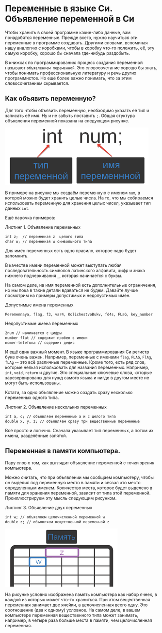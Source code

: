 # Переменные в языке Си. Объявление переменной в Си

Чтобы хранить в своей программе какие-либо данные, вам понадобятся переменные. Прежде всего, нужно научиться эти переменные в программе создавать. Другими словами, вспоминая нашу аналогию с коробками, чтобы в коробку что-то положить, её, эту самую коробку, хорошо бы сначала где-нибудь раздобыть.

В книжках по программированию процесс создания переменной называют `объявлением переменной`. Это словосочетание хорошо бы знать, чтобы понимать профессиональную литературу и речь других программистов. Но ещё более важно понимать, что за этим словосочетанием скрывается.

## Как объявить переменную?
Для того чтобы объявить переменную, необходимо указать её тип и записать её имя. Ну и не забыть поставить `;`. Общая стуктура объявления переменной показана на следующем рисунке.

![Общий синтаксис объявления переменной](./sintaksis_obyavlenie_peremennoy.png)

В примере на рисунке мы создаём переменную с именем `num`, в которой можно будет хранить целые числа. На то, что мы собираемся использовать переменную для хранения целых чисел, указывает тип данных `int`.

Ещё парочка примеров:

Листинг 1. Объявление переменных
```
int z;  // переменная z  целого типа
char w; // переменная w символьного типа
```

Для имён переменных есть одно правило, которое надо будет запомнить.

В качестве имени переменной может выступать любая последовательность символов латинского алфавита, цифр и знака нижнего подчеркивания `_`, которая начинается с буквы.

На самом деле, на имя переменной есть дополнительные ограничения, но мы пока в такие детали вдаваться не будем. Давайте лучше посмотрим на примеры допустимых и недопустимых имён.

Допустимые имена переменных
```
Peremennaya, flag, f3, var4, KolichestvoBukv, fd4s, FLaG, key_number
```

Недопустимые имена переменных
```
2num // начинается с цифры
number flat // содержит пробел в имени
nomer-telefona // содержит дефис
```

И ещё один важный момент. В языке программирования Си регистр букв очень важен. Например, переменные с именами `flag`, `FLAG`, `FlAg`, `fLAg` -- это всё различные переменные. Кроме того, есть ряд слов, которые нельзя использовать для названия переменных. Например, `int`, `void`, `return` и другие. Это специальные ключевые слова, которые зарезервированы для нужд самого языка и нигде в другом месте не могут быть использованы.

Кстати, за одно объявление можно создать сразу несколько переменных одного типа.

Листинг 2. Объявление нескольких переменных
```
int a, c; // объявляем переменные a и c целого типа
double x, y, z; // объявляем сразу три вещественные переменные
```

Всё просто и логично. Сначала указывает тип переменных, а потом их имена, разделённые запятой.

## Переменная в памяти компьютера.
Пару слов о том, как выглядит объявление переменной с точки зрения компьютера.

Можно считать, что при объявлении мы сообщаем компьютеру, чтобы он выделил под переменную место в памяти и связал это место определенным именем. Количество места, которое будет выделено в памяти для хранения переменной, зависит от типа этой переменной. Проиллюстрируем эту мысль следующим рисунком.

Листинг 3. Объявление двух переменных
```
int w; // объявляем целочисленной переменной w
double z; // объявляем вещественной переменной z
```

![Переменные в памяти компьютера](./obyavlenie_peremennoy.png)

На рисунке условно изображена память компьютера как набор ячеек, в каждой из которых может что-то храниться. При этом вещественная переменная занимает две ячейки, а целочисленная всего одну. Это соотношение (два к одному) условное. На самом деле, в вашем компьютере переменная вещественного типа может занимать, например, в четыре раза больше места в памяти, чем целочисленная переменная.